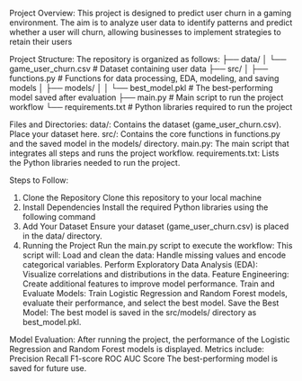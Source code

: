Project Overview:
This project is designed to predict user churn in a gaming environment. The aim is to analyze user data to identify patterns and predict whether a user will churn, allowing businesses to implement strategies to retain their users

Project Structure:
The repository is organized as follows:
├── data/
│   └── game_user_churn.csv    # Dataset containing user data
├── src/
│   ├── functions.py           # Functions for data processing, EDA, modeling, and saving models
│   ├── models/
│   │   └── best_model.pkl     # The best-performing model saved after evaluation
├── main.py                    # Main script to run the project workflow
└── requirements.txt           # Python libraries required to run the project


Files and Directories:
data/: Contains the dataset (game_user_churn.csv). Place your dataset here.
src/: Contains the core functions in functions.py and the saved model in the models/ directory.
main.py: The main script that integrates all steps and runs the project workflow.
requirements.txt: Lists the Python libraries needed to run the project.

Steps to Follow:
1. Clone the Repository
Clone this repository to your local machine
2. Install Dependencies
Install the required Python libraries using the following command
3. Add Your Dataset
Ensure your dataset (game_user_churn.csv) is placed in the data/ directory.
4. Running the Project
Run the main.py script to execute the workflow:
This script will:
Load and clean the data: Handle missing values and encode categorical variables.
Perform Exploratory Data Analysis (EDA): Visualize correlations and distributions in the data.
Feature Engineering: Create additional features to improve model performance.
Train and Evaluate Models: Train Logistic Regression and Random Forest models, evaluate their performance, and select the best model.
Save the Best Model: The best model is saved in the src/models/ directory as best_model.pkl.

Model Evaluation:
After running the project, the performance of the Logistic Regression and Random Forest models is displayed. Metrics include:
Precision
Recall
F1-score
ROC AUC Score
The best-performing model is saved for future use.




